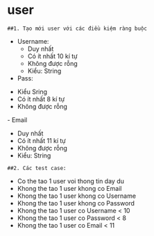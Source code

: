 # user
`##1. Tạo mới user với các điều kiệm ràng buộc`
- Username:
  <ul>
    <li>Duy nhất</li>
    <li>Có ít nhất 10 kí tự</li>
    <li>Không được rỗng</li>
    <li>Kiểu: String</li>
  </ul>
- Pass:
 <ul>
    <li>Kiểu Sring</li>
   <li>Có ít nhất 8 kí tự</li>
   <li>Không được rỗng</li>
 </ul>
 - Email
 <ul>
   <li>Duy nhất</li>
   <li>Có ít nhất 11 kí tự</li>
   <li>Không được rỗng</li>
   <li>Kiểu: String</li>
</ul>
    
 `##2. Các test case:`
  - Co the tao 1 user voi thong tin day du
  - Khong the tao 1 user khong co Email
  - Khong the tao 1 user khong co Username
  - Khong the tao 1 user khong co Password
  - Khong the tao 1 user co Username < 10
  - Khong the tao 1 user co Password < 8
  - Khong the tao 1 user co Email < 11
    
